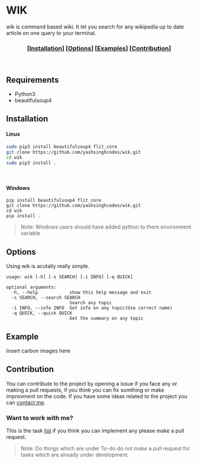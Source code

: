# WIK
wik is command based wiki. 
It let you search for any wikipedia up to date article on one query to your terminal.

<div align="center">

  ### \[[Installation](#installation)] \[[Options](#options)] \[[Examples](#example)] \[[Contribution](#contribution)]

<br>
</div>

## Requirements
- Python3
- beautifulsoup4

## Installation

#### Linux

```bash
sudo pip3 install beautifulsoup4 flit_core
git clone https://github.com/yashsinghcodes/wik.git
cd wik
sudo pip3 install .
```
<br>

#### Windows

```
pip install beautifulsoup4 flit_core
git clone https://github.com/yashsinghcodes/wik.git
cd wik
pip install .
```
>Note: Windows users should have added python to there environment variable

## Options
Using wik is acutally really simple.

```
usage: wik [-h] [-s SEARCH] [-i INFO] [-q QUICK]

optional arguments:
  -h, --help            show this help message and exit
  -s SEARCH, --search SEARCH
                        Search any topic
  -i INFO, --info INFO  Get info on any topic(Use correct name)
  -q QUICK, --quick QUICK
                        Get the summary on any topic
```

## Example
Insert carbon images here

## Contribution
You can contribute to the project by opening a issue if you face any or making a pull
requests, if you think you can fix somthing or make improvment on the code. If you have some
ideas related to the project you can [contact me](https://yashwastaken.xyz/contact).

### Want to work with me?
This is the task [list](https://trello.com/b/ZW0eYT62/wik) if you think you can implement any please make a pull request.
>Note: Do things which are under To-do do not make a pull request for tasks which are already under development.
